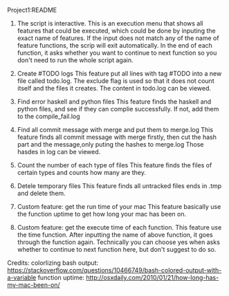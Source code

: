 Project1:README

1. The script is interactive. 
This is an execution menu that shows all features that could be executed, which could be done by inputing the exact name of features. 
If the input does not match any of the name of feature functions, the scrip will exit automatically.
In the end of each function, it asks whether you want to continue to next function so you don't need to run the whole script again.

2. Create #TODO logs
This feature put all lines with tag #TODO into a new file called todo.log. 
The exclude flag is used so that it does not count itself and the files it creates.
The content in todo.log can be viewed.

3. Find error haskell and python files
This feature finds the haskell and python files, and see if they can complie successfully.
If not, add them to the compile_fail.log

4. Find all commit message with merge and put them to merge.log
This feature finds all commit message with merge firstly, then cut the hash part and the message,only puting the hashes to merge.log
Those hasdes in log can be viewed.

5. Count the number of each type of files
This feature finds the files of certain types and counts how many are they.

6. Detele temporary files
This feature finds all untracked files ends in .tmp and delete them.

7. Custom feature: get the run time of your mac
This feature basically use the function uptime to get how long your mac has been on.

8. Custom feature: get the execute time of each function.
This feature use the time function. After inputting the name of above function, it goes through the function again.
Technically you can choose yes when asks whether to continue to next function here, but don't suggest to do so. 

Credits:
colorlizing bash output: https://stackoverflow.com/questions/10466749/bash-colored-output-with-a-variable
function uptime: http://osxdaily.com/2010/01/21/how-long-has-my-mac-been-on/

